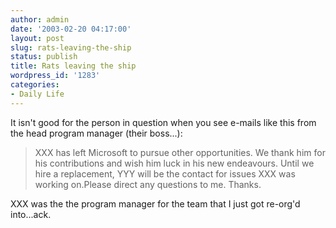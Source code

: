```yaml
---
author: admin
date: '2003-02-20 04:17:00'
layout: post
slug: rats-leaving-the-ship
status: publish
title: Rats leaving the ship
wordpress_id: '1283'
categories:
- Daily Life
---
```


It isn't good for the person in question when you see e-mails like this
from the head program manager (their boss...):

> XXX has left Microsoft to pursue other opportunities. We thank him for
> his contributions and wish him luck in his new endeavours. Until we
> hire a replacement, YYY will be the contact for issues XXX was working
> on.Please direct any questions to me. Thanks.

XXX was the the program manager for the team that I just got re-org'd
into...ack.
